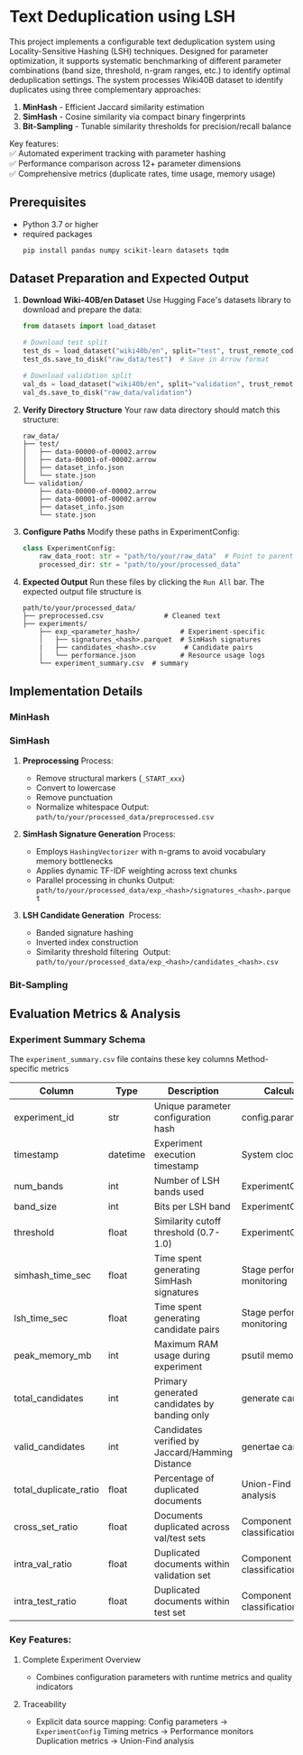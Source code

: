 # Text Deduplication using LSH

This project implements a configurable text deduplication system using Locality-Sensitive Hashing (LSH) techniques. Designed for parameter optimization, it supports systematic benchmarking of different parameter combinations (band size, threshold, n-gram ranges, etc.) to identify optimal deduplication settings. The system processes Wiki40B dataset to identify duplicates using three complementary approaches:

1. **MinHash** - Efficient Jaccard similarity estimation  
2. **SimHash** - Cosine similarity via compact binary fingerprints  
3. **Bit-Sampling** - Tunable similarity thresholds for precision/recall balance  

Key features:  
✅ Automated experiment tracking with parameter hashing  
✅ Performance comparison across 12+ parameter dimensions  
✅ Comprehensive metrics (duplicate rates, time usage, memory usage)  

## Prerequisites

- Python 3.7 or higher
- required packages
  ```bash
  pip install pandas numpy scikit-learn datasets tqdm
  ```

## Dataset Preparation and Expected Output

1. **Download Wiki-40B/en Dataset**
Use Hugging Face's datasets library to download and prepare the data:

   ```python
   from datasets import load_dataset

   # Download test split
   test_ds = load_dataset("wiki40b/en", split="test", trust_remote_code=True)
   test_ds.save_to_disk("raw_data/test")  # Save in Arrow format

   # Download validation split
   val_ds = load_dataset("wiki40b/en", split="validation", trust_remote_code=True) 
   val_ds.save_to_disk("raw_data/validation")
   ```

2. **Verify Directory Structure**
Your raw data directory should match this structure:

   ```
   raw_data/
   ├── test/
   │   ├── data-00000-of-00002.arrow
   │   ├── data-00001-of-00002.arrow
   │   ├── dataset_info.json
   │   └── state.json
   └── validation/
       ├── data-00000-of-00002.arrow  
       ├── data-00001-of-00002.arrow
       ├── dataset_info.json
       └── state.json
   ```

3. **Configure Paths**
Modify these paths in ExperimentConfig:

   ```python
   class ExperimentConfig:
       raw_data_root: str = "path/to/your/raw_data"  # Point to parent "raw_data" folder
       processed_dir: str = "path/to/your/processed_data" 
   ```


4. **Expected Output**
   Run these files by clicking the `Run All` bar.
   The expected output file structure is
   ```
   path/to/your/processed_data/
   ├── preprocessed.csv               # Cleaned text
   ├── experiments/  
       ├── exp_<parameter_hash>/          # Experiment-specific
       │   ├── signatures_<hash>.parquet  # SimHash signatures
       |   ├── candidates_<hash>.csv       # Candidate pairs
       │   └── performance.json           # Resource usage logs
       └── experiment_summary.csv  # summary
   ```


## Implementation Details

### MinHash


### SimHash

1. **Preprocessing**
  ​​Process​​:
     - Remove structural markers (`_START_xxx`)
     - Convert to lowercase
     - Remove punctuation
     - Normalize whitespace
    ​​Output​​: `path/to/your/processed_data/preprocessed.csv`

1. **SimHash Signature Generation**
  ​​Process​​:
    - Employs `HashingVectorizer` with n-grams to avoid vocabulary memory bottlenecks
    - Applies dynamic TF-IDF weighting across text chunks
    - Parallel processing in chunks
    ​Output​​: `path/to/your/processed_data/exp_<hash>/signatures_<hash>.parquet`

1. **LSH Candidate Generation**
​   ​Process​​:
      - Banded signature hashing
      - Inverted index construction
      - Similarity threshold filtering
​     ​Output​​: `path/to/your/processed_data/exp_<hash>/candidates_<hash>.csv`

### Bit-Sampling

## Evaluation Metrics & Analysis

### Experiment Summary Schema

The `experiment_summary.csv` file contains these key columns
Method-specific metrics


| Column | Type | Description | Calculation Source | 
| --- | --- | --- | --- | 
| experiment_id | str | Unique parameter configuration hash | config.param_hash | 
| timestamp | datetime | Experiment execution timestamp | System clock | 
| num_bands | int | Number of LSH bands used | ExperimentConfig.num_bands | 
| band_size | int | Bits per LSH band | ExperimentConfig.band_size | 
| threshold | float | Similarity cutoff threshold (0.7-1.0) | ExperimentConfig.threshold | 
| simhash_time_sec | float | Time spent generating SimHash signatures | Stage performance monitoring | 
| lsh_time_sec | float | Time spent generating candidate pairs | Stage performance monitoring | 
| peak_memory_mb | int | Maximum RAM usage during experiment | psutil memory tracking | 
| total_candidates | int | Primary generated candidates by banding only | generate candidates |
| valid_candidates | int | Candidates verified by Jaccard/Hamming Distance | genertae candidates |
| total_duplicate_ratio | float | Percentage of duplicated documents | Union-Find component analysis | 
| cross_set_ratio | float | Documents duplicated across val/test sets | Component source classification | 
| intra_val_ratio | float | Duplicated documents within validation set | Component source classification | 
| intra_test_ratio | float | Duplicated documents within test set | Component source classification | 

### Key Features:

1. ​​Complete Experiment Overview​​

   - Combines configuration parameters with runtime metrics and quality indicators
​​
2. Traceability​​

   - Explicit data source mapping:
   Config parameters → `ExperimentConfig`
   Timing metrics → Performance monitors
   Duplication metrics → Union-Find analysis
